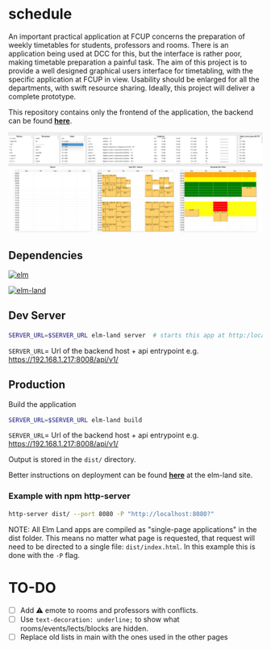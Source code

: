 # schedule

An important practical application at FCUP concerns the preparation of weekly timetables for students, professors and rooms. There is an application being used at DCC for this, but the interface is rather poor, making timetable preparation a painful task.  The aim of this project is to provide a well designed graphical users interface for timetabling, with the specific application at FCUP in view.  Usability should be enlarged for all the departments, with swift resource sharing.  Ideally, this project will deliver a complete prototype.

This repository contains only the frontend of the application, the backend can be found __[here](https://github.com/luismdsleite/schedule-backend)__.

![screenshot](./images/screenshot.png)

## Dependencies

[![elm](https://img.shields.io/badge/Elm-0.19.1-brightgreen.svg?logo=elm)](https://elm-lang.org/)

[![elm-land](https://img.shields.io/badge/elm--land-0.19.2-brightgreen.svg)](https://github.com/elm-land)

## Dev Server

```bash
SERVER_URL=$SERVER_URL elm-land server  # starts this app at http:/localhost:1234
```

`SERVER_URL`= Url of the backend host + api entrypoint e.g. https://192.168.1.217:8008/api/v1/

## Production

Build the application

```bash
SERVER_URL=$SERVER_URL elm-land build
```

`SERVER_URL`= Url of the backend host + api entrypoint e.g. https://192.168.1.217:8008/api/v1/

Output is stored in the `dist/` directory.

Better instructions on deployment can be found __[here](https://elm.land/guide/deploying.html#deploying-to-production)__ at the elm-land site.

### Example with npm http-server

```bash
http-server dist/ --port 8080 -P "http://localhost:8080?" 
```

NOTE: All Elm Land apps are compiled as "single-page applications" in the dist folder. This means no matter what page is requested, that request will need to be directed to a single file: `dist/index.html`. In this example this is done with the `-P` flag.    

# TO-DO

- [ ] Add ⚠️ emote to rooms and professors with conflicts.
- [ ] Use `text-decoration: underline;` to show what rooms/events/lects/blocks are hidden.
- [ ] Replace old lists in main with the ones used in the other pages